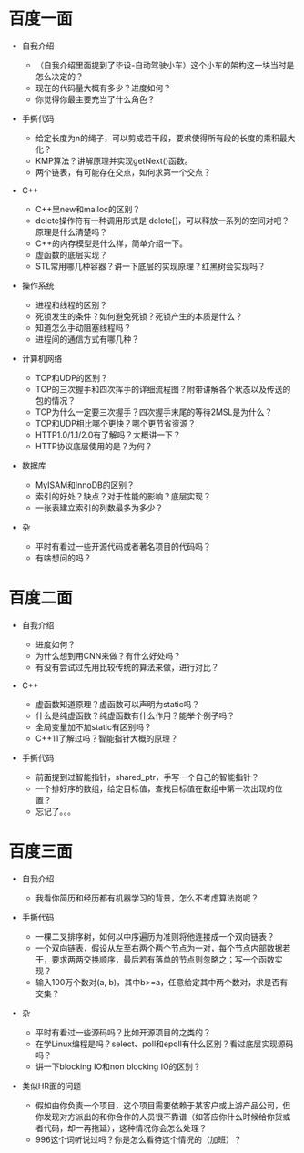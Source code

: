 # 百度一面
- 自我介绍
    - （自我介绍里面提到了毕设-自动驾驶小车）这个小车的架构这一块当时是怎么决定的？
    - 现在的代码量大概有多少？进度如何？
    - 你觉得你最主要充当了什么角色？

- 手撕代码
    - 给定长度为n的绳子，可以剪成若干段，要求使得所有段的长度的乘积最大化？
    - KMP算法？讲解原理并实现getNext()函数。
    - 两个链表，有可能存在交点，如何求第一个交点？

- C++
    - C++里new和malloc的区别？
    - delete操作符有一种调用形式是 delete[]，可以释放一系列的空间对吧？原理是什么清楚吗？
    - C++的内存模型是什么样，简单介绍一下。
    - 虚函数的底层实现？
    - STL常用哪几种容器？讲一下底层的实现原理？红黑树会实现吗？

- 操作系统
    - 进程和线程的区别？
    - 死锁发生的条件？如何避免死锁？死锁产生的本质是什么？
    - 知道怎么手动阻塞线程吗？
    - 进程间的通信方式有哪几种？

- 计算机网络
    - TCP和UDP的区别？
    - TCP的三次握手和四次挥手的详细流程图？附带讲解各个状态以及传送的包的情况？
    - TCP为什么一定要三次握手？四次握手末尾的等待2MSL是为什么？
    - TCP和UDP相比哪个更快？哪个更节省资源？
    - HTTP1.0/1.1/2.0有了解吗？大概讲一下？
    - HTTP协议底层使用的是？为何？

- 数据库
    - MyISAM和InnoDB的区别？
    - 索引的好处？缺点？对于性能的影响？底层实现？
    - 一张表建立索引的列数最多为多少？

- 杂
    - 平时有看过一些开源代码或者著名项目的代码吗？
    - 有啥想问的吗？

# 百度二面
- 自我介绍
    - 进度如何？
    - 为什么想到用CNN来做？有什么好处吗？
    - 有没有尝试过先用比较传统的算法来做，进行对比？

- C++
    - 虚函数知道原理？虚函数可以声明为static吗？
    - 什么是纯虚函数？纯虚函数有什么作用？能举个例子吗？
    - 全局变量加不加static有区别吗？
    - C++11了解过吗？智能指针大概的原理？

- 手撕代码
    - 前面提到过智能指针，shared_ptr，手写一个自己的智能指针？
    - 一个排好序的数组，给定目标值，查找目标值在数组中第一次出现的位置？
    - 忘记了。。。

# 百度三面
- 自我介绍
    - 我看你简历和经历都有机器学习的背景，怎么不考虑算法岗呢？

- 手撕代码
    - 一棵二叉排序树，如何以中序遍历为准则将他连接成一个双向链表？
    - 一个双向链表，假设从左至右两个两个节点为一对，每个节点内部数据若干，要求两两交换顺序，最后若有落单的节点则忽略之；写一个函数实现？
    - 输入100万个数对(a, b)，其中b>=a，任意给定其中两个数对，求是否有交集？

- 杂
    - 平时有看过一些源码吗？比如开源项目的之类的？
    - 在学Linux编程是吗？select、poll和epoll有什么区别？看过底层实现源码吗？
    - 讲一下blocking IO和non blocking IO的区别？

- 类似HR面的问题
    - 假如由你负责一个项目，这个项目需要依赖于某客户或上游产品公司，但你发现对方派出的和你合作的人员很不靠谱（如答应你什么时候给你货或者代码，却一再拖延），这种情况你会怎么处理？
    - 996这个词听说过吗？你是怎么看待这个情况的（加班）？